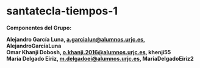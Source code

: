 # santatecla-tiempos-1


**Componentes del Grupo:**<p>

**Alejandro García Luna, a.garcialun@alumnos.urjc.es, AlejandroGarcíaLuna**</br>
**Omar Khanji Dobosh, o.khanji.2016@alumnos.urjc.es, khenji55**</br>
**María Delgado Eiriz, m.delgadoei@alumnos.urjc.es, MariaDelgadoEiriz2**</br>
